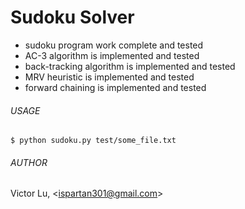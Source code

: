 Sudoku Solver
=============
- sudoku program work complete and tested
- AC-3 algorithm is implemented and tested
- back-tracking algorithm is implemented and tested
- MRV heuristic is implemented and tested
- forward chaining is implemented and tested

###### USAGE ######
```
$ python sudoku.py test/some_file.txt 
```

###### AUTHOR ######
Victor Lu, &lt;ispartan301@gmail.com&gt;
